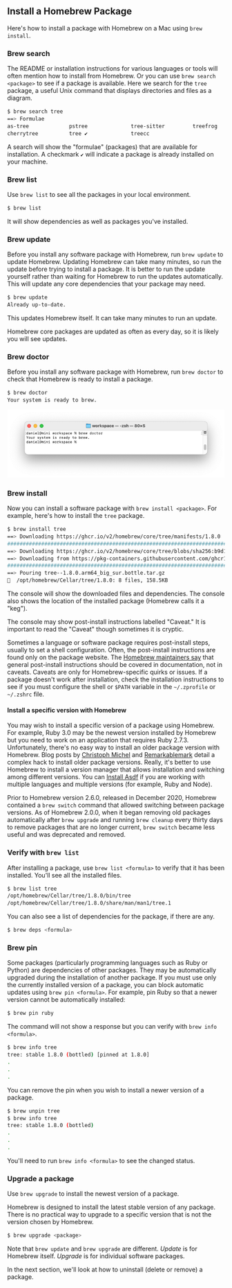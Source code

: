 ## Install a Homebrew Package

Here's how to install a package with Homebrew on a Mac using `brew install`.

### Brew search

The README or installation instructions for various languages or tools will often mention how to install from Homebrew. Or you can use `brew search <package>` to see if a package is available. Here we search for the  `tree` package, a useful Unix command that displays directories and files as a diagram.

```bash
$ brew search tree
==> Formulae
as-tree             pstree              tree-sitter         treefrog
cherrytree          tree ✔              treecc
```

A search will show the "formulae" (packages) that are available for installation. A checkmark `✔` will indicate a package is already installed on your machine.

### Brew list

Use `brew list` to see all the packages in your local environment.

```bash
$ brew list
```

It will show dependencies as well as packages you've installed.

### Brew update

Before you install any software package with Homebrew, run `brew update` to update Homebrew. Updating Homebrew can take many minutes, so run the update before trying to install a package. It is better to run the update yourself rather than waiting for Homebrew to run the updates automatically. This will update any core dependencies that your package may need.

```bash
$ brew update
Already up-to-date.
```

This updates Homebrew itself. It can take many minutes to run an update.

Homebrew core packages are updated as often as every day, so it is likely you will see updates.

### Brew doctor

Before you install any software package with Homebrew, run `brew doctor` to check that Homebrew is ready to install a package.

```bash
$ brew doctor
Your system is ready to brew.
```

![](/assets/images/ruby/brew-doctor.png)

### Brew install

Now you can install a software package with `brew install <package>`. For example, here's how to install the `tree` package.

```bash
$ brew install tree
==> Downloading https://ghcr.io/v2/homebrew/core/tree/manifests/1.8.0
######################################################################## 100.0%
==> Downloading https://ghcr.io/v2/homebrew/core/tree/blobs/sha256:b9d1925b5b306
==> Downloading from https://pkg-containers.githubusercontent.com/ghcr1/blobs/sh
######################################################################## 100.0%
==> Pouring tree--1.8.0.arm64_big_sur.bottle.tar.gz
🍺  /opt/homebrew/Cellar/tree/1.8.0: 8 files, 158.5KB
```

The console will show the downloaded files and dependencies. The console also shows the location of the installed package (Homebrew calls it a "keg").

The console may show post-install instructions labelled "Caveat." It is important to read the "Caveat" though sometimes it is cryptic.

Sometimes a language or software package requires post-install steps, usually to set a shell configuration. Often, the post-install instructions are found only on the package website. The [Homebrew maintainers say](https://github.com/Homebrew/homebrew-core/pull/54315) that general post-install instructions should be covered in documentation, not in caveats. Caveats are only for Homebrew-specific quirks or issues. If a package doesn't work after installation, check the installation instructions to see if you must configure the shell or `$PATH` variable in the  `~/.zprofile` or  `~/.zshrc` file.

#### Install a specific version with Homebrew

You may wish to install a specific version of a package using Homebrew. For example, Ruby 3.0 may be the newest version installed by Homebrew but you need to work on an application that requires Ruby 2.7.3. Unfortunately, there's no easy way to install an older package version with Homebrew. Blog posts by [Christoph Michel](https://cmichel.io/how-to-install-an-old-package-version-with-brew/) and [Remarkablemark](https://remarkablemark.org/blog/2017/02/03/install-brew-package-version/) detail a complex hack to install older package versions. Really, it's better to use Homebrew to install a version manager that allows installation and switching among different versions. You can [Install Asdf](https://mac.install.guide/ruby/5.html) if you are working with multiple languages and multiple versions (for example, Ruby and Node).

Prior to Homebrew version 2.6.0, released in December 2020, Homebrew contained a `brew switch` command that allowed switching between package versions. As of Homebrew 2.0.0, when it began removing old packages automatically after `brew upgrade` and running `brew cleanup` every thirty days to remove packages that are no longer current, `brew switch` became less useful and was deprecated and removed.

### Verify with `brew list`

After installing a package, use `brew list <formula>` to verify that it has been installed. You'll see all the installed files.

```bash
$ brew list tree
/opt/homebrew/Cellar/tree/1.8.0/bin/tree
/opt/homebrew/Cellar/tree/1.8.0/share/man/man1/tree.1
```

You can also see a list of dependencies for the package, if there are any.

```bash
$ brew deps <formula>
```

### Brew pin

Some packages (particularly programming languages such as Ruby or Python) are dependencies of other packages. They may be automatically upgraded during the installation of another package. If you must use only the currently installed version of a package, you can block automatic updates using `brew pin <formula>`. For example, pin Ruby so that a newer version cannot be automatically installed:

```bash
$ brew pin ruby
```

The command will not show a response but you can verify with `brew info <formula>`.

```bash
$ brew info tree
tree: stable 1.8.0 (bottled) [pinned at 1.8.0]
.
.
.
```

You can remove the pin when you wish to install a newer version of a package.

```bash
$ brew unpin tree
$ brew info tree
tree: stable 1.8.0 (bottled)
.
.
.
```

You'll need to run `brew info <formula>` to see the changed status.

### Upgrade a package

Use `brew upgrade` to install the newest version of a package.

Homebrew is designed to install the latest stable version of any package. There is no practical way to upgrade to a specific version that is not the version chosen by Homebrew.

```bash
$ brew upgrade <package>
```

Note that `brew update` and `brew upgrade` are different. _Update_ is for Homebrew itself. _Upgrade_ is for individual software packages.

In the next section, we'll look at how to uninstall (delete or remove) a package.
